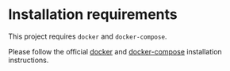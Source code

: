 # Installation requirements

This project requires `docker` and `docker-compose`.

Please follow the official
[docker](http://docs.docker.com/installation/) and
[docker-compose](http://docs.docker.com/compose/install/)
installation instructions.

